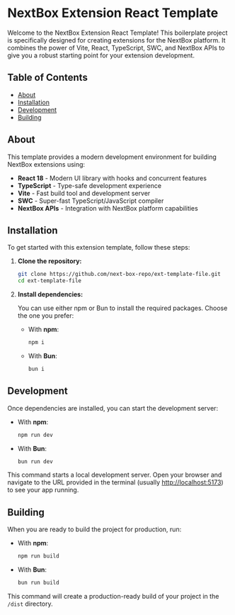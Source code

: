 # NextBox Extension React Template

Welcome to the NextBox Extension React Template! This boilerplate project is specifically designed for creating extensions for the NextBox platform. It combines the power of Vite, React, TypeScript, SWC, and NextBox APIs to give you a robust starting point for your extension development.

## Table of Contents

- [About](#about)
- [Installation](#installation)
- [Development](#development)
- [Building](#building)

## About

This template provides a modern development environment for building NextBox extensions using:

- **React 18** - Modern UI library with hooks and concurrent features
- **TypeScript** - Type-safe development experience
- **Vite** - Fast build tool and development server
- **SWC** - Super-fast TypeScript/JavaScript compiler
- **NextBox APIs** - Integration with NextBox platform capabilities

## Installation

To get started with this extension template, follow these steps:

1. **Clone the repository:**

   ```bash
   git clone https://github.com/next-box-repo/ext-template-file.git
   cd ext-template-file
   ```

2. **Install dependencies:**

   You can use either npm or Bun to install the required packages. Choose the one you prefer:

   - With **npm**:

     ```bash
     npm i
     ```

   - With **Bun**:
     ```bash
     bun i
     ```

## Development

Once dependencies are installed, you can start the development server:

- With **npm**:

  ```bash
  npm run dev
  ```

- With **Bun**:
  ```bash
  bun run dev
  ```

This command starts a local development server. Open your browser and navigate to the URL provided in the terminal (usually [http://localhost:5173](http://localhost:5173)) to see your app running.

## Building

When you are ready to build the project for production, run:

- With **npm**:

  ```bash
  npm run build
  ```

- With **Bun**:
  ```bash
  bun run build
  ```

This command will create a production-ready build of your project in the `/dist` directory.
